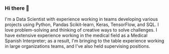 ### Hi there 👋


<!-- **Ike888/Ike888** is a ✨ _special_ ✨ repository because its `README.md` (this file) appears on your GitHub profile. -->

I'm a Data Scientist with experience working in teams developing various projects using Python, Pandas Scikit-learn, Keras, TensorFlow, and SQL. I love problem-solving and thinking of creative ways to solve challenges. I have extensive experience working in the medical field as a Medical Spanish Interpreter; as a result, I'm bringing to the table experience working in large organizations teams, and I've also held supervising positions. 
